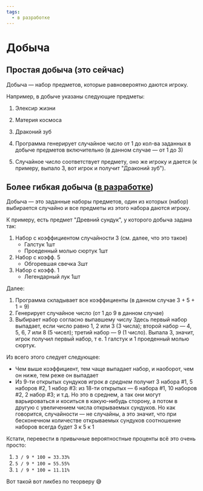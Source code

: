 ```yaml
---
tags:
  - в разработке
---
```


# Добыча
## Простая добыча (это сейчас)
Добыча — набор предметов, которые равновероятно даются игроку.

Например, в добыче указаны следующие предметы:

1. Элексир жизни
2. Материя космоса
3. Драконий зуб

1. Программа генерирует случайное число от 1 до кол-ва заданных в добыче предметов включительно (в данном случае — от 1 до 3)
2. Случайное число соответствует предмету, оно же игроку и дается (к примеру, выпало 3, вот игрок и получит "Драконий зуб").

## Более гибкая добыча ([в разработке](https://trello.com/c/rroJ58UE))

Добыча — это заданные наборы предметов, один из которых (набор) выбирается случайно и все предметы из этого набора даются игроку.

К примеру, есть предмет "Древний сундук", у которого добыча задана так:

1. Набор с коэффициентом случайности 3 (см. далее, что это такое)
    * Галстук 1шт
    * Проеденный молью сюртук 1шт
2. Набор с коэфф. 5
    * Обгоревшая свечка 3шт
3. Набор с коэфф. 1
    * Легендарный лук 1шт

Далее:
1. Программа складывает все коэффициенты (в данном случае 3 + 5 + 1 = 9)
2. Генерирует случайное число (от 1 до 9 в данном случае)
3. Выбирает набор согласно выпавшему числу
    Здесь первый набор выпадает, если число равно 1, 2 или 3 (3 числа); второй набор — 4, 5, 6, 7 или 8 (5 чисел); третий набор — 9 (1 число).
    Выпала 3, значит, игрок получил первый набор, т е. 1 галстук и 1 проеденный молью сюртук.

Из всего этого следует следующее:

* Чем выше коэффициент, тем чаще выпадает набор, и наоборот, чем он ниже, тем реже он выпадает
* Из 9-ти открытых сундуков игрок *в среднем* получит 3 набора #1, 5 наборов #2, 1 набор #3: из 18-ти открытых — 6 набора #1, 10 наборов #2, 2 набор #3; и т.д.
    Но это в среднем, а так они могут варьироваться и коситься в какую-нибудь сторону, а потом в другую с увеличением числа открываемых сундуков. Но как говорится, случайности — не случайны, а это значит, что при бесконечном количестве открываемых сундуков соотношение наборов всегда будет 3 к 5 к 1

Кстати, перевести в привычные вероятностные проценты всё это очень просто:
1. `3 / 9 * 100 = 33.33%`
2. `5 / 9 * 100 = 55.55%`
3. `1 / 9 * 100 = 11.11%`

Вот такой вот ликбез по теорверу 😅

